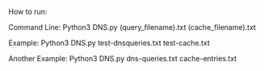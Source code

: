 How to run: 

Command Line:
Python3 DNS.py (query_filename).txt (cache_filename).txt 

Example:
Python3 DNS.py test-dnsqueries.txt test-cache.txt

Another Example:
Python3 DNS.py dns-queries.txt cache-entries.txt
